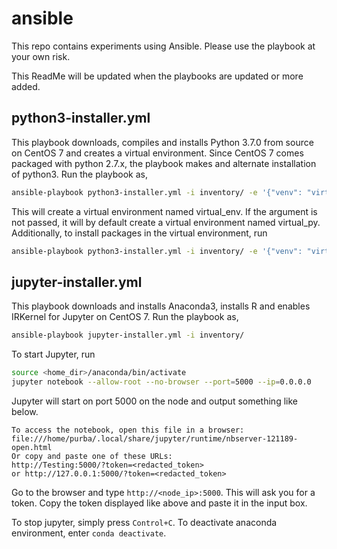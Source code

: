 # __ansible__
This repo contains experiments using Ansible. Please use the playbook at your own risk.

This ReadMe will be updated when the playbooks are updated or more added.

## python3-installer.yml
This playbook downloads, compiles and installs Python 3.7.0 from source on CentOS 7 and creates a virtual environment. Since CentOS 7 comes packaged with python 2.7.x, the playbook makes and alternate installation of python3. Run the playbook as,
```bash
ansible-playbook python3-installer.yml -i inventory/ -e '{"venv": "virtual_env"}'
```

This will create a virtual environment named virtual_env. If the argument is not passed, it will by default create a virtual environment named virtual_py. Additionally, to install packages in the virtual environment, run
```bash
ansible-playbook python3-installer.yml -i inventory/ -e '{"venv": "virtual_env", "pkgs": ["numpy", "pandas", "seaborn"]}'
```
## jupyter-installer.yml
This playbook downloads and installs Anaconda3, installs R and enables IRKernel for Jupyter on CentOS 7. Run the playbook as,
```bash
ansible-playbook jupyter-installer.yml -i inventory/
```

To start Jupyter, run
```bash
source <home_dir>/anaconda/bin/activate
jupyter notebook --allow-root --no-browser --port=5000 --ip=0.0.0.0
```
Jupyter will start on port 5000 on the node and output something like below.

```
To access the notebook, open this file in a browser:
file:///home/purba/.local/share/jupyter/runtime/nbserver-121189-open.html
Or copy and paste one of these URLs:
http://Testing:5000/?token=<redacted_token>
or http://127.0.0.1:5000/?token=<redacted_token>
```

Go to the browser and type `http://<node_ip>:5000`. This will ask you for a token. Copy the token displayed like above and paste it in the input box.

To stop jupyter, simply press `Control+C`. To deactivate anaconda environment, enter `conda deactivate`.
